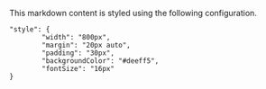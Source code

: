 This markdown content is styled using the following configuration.

```
"style": {
        "width": "800px",
        "margin": "20px auto",
        "padding": "30px",
        "backgroundColor": "#deeff5",
        "fontSize": "16px"
}
```